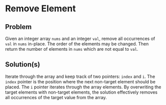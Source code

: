 # Remove Element
## Problem
Given an integer array `nums` and an integer `val`, remove all occurrences of `val` in `nums` in-place. The order of the elements may be changed. Then return the number of elements in `nums` which are not equal to `val`.

## Solution(s)
Iterate through the array and keep track of two pointers: `index` and `i`. The `index` pointer is the position where the next non-target element should be placed. The `i` pointer iterates through the array elements. By overwriting the target elements with non-target elements, the solution effectively removes all occurrences of the target value from the array.